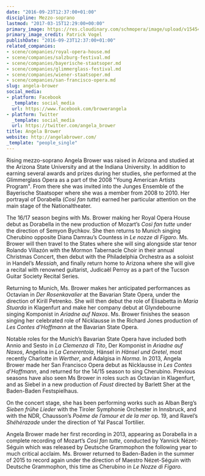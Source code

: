 ```yaml
---
date: "2016-09-23T12:37:00+01:00"
discipline: Mezzo-soprano
lastmod: "2017-03-15T12:29:00+00:00"
primary_image: https://res.cloudinary.com/schmopera/image/upload/v1545409169/media/webhook-uploads/1474630549858/2016-09-23---Angela-Brower.jpg.jpg
primary_image_credit: Patrick Vogel
publishDate: "2016-09-23T12:37:00+01:00"
related_companies:
- scene/companies/royal-opera-house.md
- scene/companies/salzburg-festival.md
- scene/companies/bayerische-staatsoper.md
- scene/companies/glimmerglass-festival.md
- scene/companies/wiener-staatsoper.md
- scene/companies/san-francisco-opera.md
slug: angela-brower
social_media:
- platform: Facebook
  _template: social_media
  url: https://www.facebook.com/browerangela
- platform: Twitter
  _template: social_media
  url: https://twitter.com/angela_brower
title: Angela Brower
website: http://angelabrower.com/
_template: "people_single"
---
```


Rising mezzo-soprano Angela Brower was raised in Arizona and studied at the Arizona State University and at the Indiana University. In addition to earning several awards and prizes during her studies, she performed at the Glimmerglass Opera as a part of the 2008 "Young American Artists Program".  From there she was invited into the Junges Ensemble of the Bayerische Staatsoper where she was a member from 2008 to 2010. Her portrayal of Dorabella (*Così fan tutte*) earned her particular attention on the main stage of the Nationaltheater.

The 16/17 season begins with Ms. Brower making her Royal Opera House debut as Dorabella in the new production of Mozart’s *Così fan tutte* under the direction of Semyon Bychkov. She then returns to Munich singing Cherubino opposite Diana Damrau’s Countess in *Le nozze di Figaro*. Ms. Brower will then travel to the States where she will sing alongside star tenor Rolando Villazón with the Mormon Tabernacle Choir in their annual Christmas Concert, then debut with the Philadelphia Orchestra as a soloist in Handel’s *Messiah*, and finally return home to Arizona where she will give a recital with renowned guitarist, Judicaël Perroy as a part of the Tucson Guitar Society Recital Series.

Returning to Munich, Ms. Brower makes her anticipated performances as Octavian in *Der Rosenkavalier* at the Bavarian State Opera, under the direction of Kirill Petrenko. She will then debut the role of Elisabetta in *Maria Stuarda* in Klagenfurt and make her company debut at Glyndebourne singing Komponist in *Ariadne auf Naxos*. Ms. Brower finishes the season singing her celebrated role of Nicklausse in the Richard Jones production of *Les Contes d’Hoffmann* at the Bavarian State Opera.

Notable roles for the Munich’s Bavarian State Opera have included both Annio and Sesto in *La Clemenza di Tito*, Der Komponist in *Ariadne auf Naxos*, Angelina in *La Cenerentola*, Hänsel in *Hänsel und Gretel*, most recently Charlotte in *Werther*, and Adalgisa in *Norma*. In 2013, Angela Brower made her San Francisco Opera debut as Nicklausse in *Les Contes d’Hoffmann*, and returned for the 14/15 season to sing Cherubino. Previous seasons have also seen Ms Brower in roles such as Octavian in Klagenfurt, and as Siebel in a new production of *Faust* directed by Barlett Sher at the Baden-Baden Festspielhaus.

On the concert stage, she has been performing works such as Alban Berg’s *Sieben frühe Lieder* with the Tiroler Symphonie Orchester in Innsbruck, and with the NDR, Chausson’s *Poème de l’amour et de la mer* op. 19, and Ravel’s *Shéhérazade* under the direction of Yal Pascal Tortilier.

Angela Brower made her first recording in 2013, appearing as Dorabella in a complete recording of Mozart’s *Così fan tutte*, conducted by Yannick Nézet-Séguin which was released by Deutsche Grammophon the following year to much critical acclaim. Ms. Brower returned to Baden-Baden in the summer of 2015 to record again under the direction of Maestro Nézet-Séguin with Deutsche Grammophon, this time as Cherubino in *Le Nozze di Figaro*.
